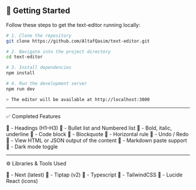 ## 🚀 Getting Started

Follow these steps to get the text-editor running locally:

```bash
# 1. Clone the repository
git clone https://github.com/AltafQasim/text-editor.git

# 2. Navigate into the project directory
cd text-editor

# 3. Install dependencies
npm install

# 4. Run the development server
npm run dev

> The editor will be available at http://localhost:3000

```


---

✅ Completed Features

 - Headings (H1–H3)
 - Bullet list and Numbered list
 - Bold, italic, underline
 - Code block
 - Blockquote
 - Horizontal rule
 - Undo / Redo
 - View HTML or JSON output of the content
 - Markdown paste support
 - Dark mode toggle

---

⚙️ Libraries & Tools Used

 - Next (latest)
 - Tiptap (v2)
 - Typescript
 - TailwindCSS
 - Lucide React (icons)
